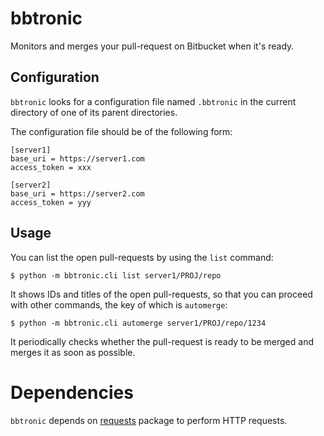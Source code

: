 # bbtronic

Monitors and merges your pull-request on Bitbucket when it's ready.

## Configuration

`bbtronic` looks for a configuration file named `.bbtronic` in the current directory of one of its parent directories.

The configuration file should be of the following form:

```
[server1]
base_uri = https://server1.com
access_token = xxx

[server2]
base_uri = https://server2.com
access_token = yyy
```

## Usage

You can list the open pull-requests by using the `list` command:

```
$ python -m bbtronic.cli list server1/PROJ/repo
```

It shows IDs and titles of the open pull-requests, so that you can proceed with other commands, the key of which is `automerge`:

```
$ python -m bbtronic.cli automerge server1/PROJ/repo/1234
```

It periodically checks whether the pull-request is ready to be merged and merges it as soon as possible.

# Dependencies

`bbtronic` depends on [requests](https://github.com/psf/requests) package to perform HTTP requests.
